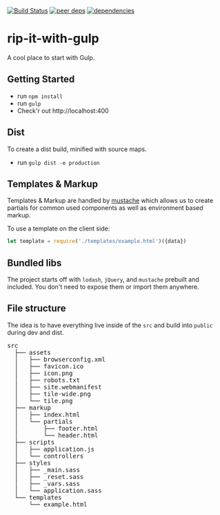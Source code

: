 [![Build Status](https://travis-ci.org/legworkstudio/rip-it-with-gulp.svg?branch=master)](https://travis-ci.org/legworkstudio/rip-it-with-gulp)
[![peer deps](http://img.shields.io/david/peer/legworkstudio/rip-it-with-gulp.svg?style=flat-square)](https://david-dm.org/legworkstudio/rip-it-with-gulp#info=peerDependencies)
[![dependencies](http://img.shields.io/david/legworkstudio/rip-it-with-gulp.svg?style=flat-square)](https://david-dm.org/legworkstudio/rip-it-with-gulp#info=dependencies)

# rip-it-with-gulp
A cool place to start with Gulp.

## Getting Started
- run `npm install`
- run `gulp`
- Check'r out http://localhost:400

## Dist
To create a dist build, minified with source maps.
- run `gulp dist -e production`

## Templates & Markup
Templates & Markup are handled by [mustache](https://mustache.github.io/) which allows us to create partials for common used components as well as environment based markup.

To use a template on the client side:
```javascript
let template = require('./templates/example.html')({data})
```

## Bundled libs
The project starts off with `lodash`, `jQuery`, and `mustache` prebuilt and included. You don't need to expose them or import them anywhere.

## File structure
The idea is to have everything live inside of the `src` and build into `public` during dev and dist.
<pre>
src
  ├── assets
  │   ├── browserconfig.xml
  │   ├── favicon.ico
  │   ├── icon.png
  │   ├── robots.txt
  │   ├── site.webmanifest
  │   ├── tile-wide.png
  │   └── tile.png
  ├── markup
  │   ├── index.html
  │   └── partials
  │       ├── footer.html
  │       └── header.html
  ├── scripts
  │   ├── application.js
  │   └── controllers
  ├── styles
  │   ├── _main.sass
  │   ├── _reset.sass
  │   ├── _vars.sass
  │   └── application.sass
  └── templates
      └── example.html
</pre>
